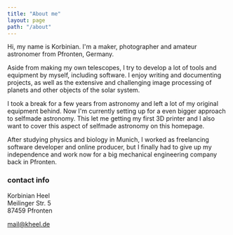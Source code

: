 ```yaml
---
title: "About me"
layout: page
path: "/about"
---
```


Hi, my name is Korbinian. I'm a maker, photographer and amateur astronomer from Pfronten, Germany.

Aside from making my own telescopes, I try to develop a lot of tools and equipment by myself, including software. I enjoy writing and documenting projects, as well as the extensive and challenging image processing of planets and other objects of the solar system.

I took a break for a few years from astronomy and left a lot of my original equipment behind. Now I'm currently setting up for a even bigger approach to selfmade astronomy. This let me getting my first 3D printer and I also want to cover this aspect of selfmade astronomy on this homepage.

After studying physics and biology in Munich, I worked as freelancing software developer and online producer, but I finally had to give up my independence and work now for a big mechanical engineering company back in Pfronten.


### contact info

Korbinian Heel  
Meilinger Str. 5  
87459 Pfronten  

mail@kheel.de